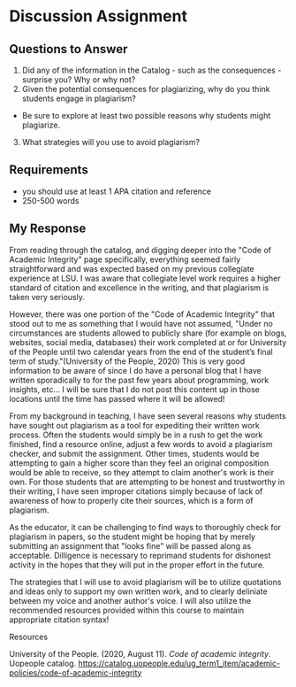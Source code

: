 # Discussion Assignment

## Questions to Answer
1. Did any of the information in the Catalog - such as the consequences - surprise you? Why or why not?
2. Given the potential consequences for plagiarizing, why do you think students engage in plagiarism?
  - Be sure to explore at least two possible reasons why students might plagiarize.
3. What strategies will you use to avoid plagiarism?

## Requirements 
- you should use at least 1 APA citation and reference
- 250-500 words

## My Response

From reading through the catalog, and digging deeper into the "Code of Academic Integrity" page specifically, everything seemed fairly straightforward and was expected based on my previous collegiate experience at LSU. I was aware that collegiate level work requires a higher standard of citation and excellence in the writing, and that plagiarism is taken very seriously.

However, there was one portion of the "Code of Academic Integrity" that stood out to me as something that I would have not assumed, "Under no circumstances are students allowed to publicly share (for example on blogs, websites, social media, databases) their work completed at or for University of the People until two calendar years from the end of the student’s final term of study."(University of the People, 2020) This is very good information to be aware of since I do have a personal blog that I have written sporadically to for the past few years about programming, work insights, etc... I will be sure that I do not post this content up in those locations until the time has passed where it will be allowed!

From my background in teaching, I have seen several reasons why students have sought out plagiarism as a tool for expediting their written work process. Often the students would simply be in a rush to get the work finished, find a resource online, adjust a few words to avoid a plagiarism checker, and submit the assignment. Other times, students would be attempting to gain a higher score than they feel an original composition would be able to receive, so they attempt to claim another's work is their own. For those students that are attempting to be honest and trustworthy in their writing, I have seen improper citations simply because of lack of awareness of how to properly cite their sources, which is a form of plagiarism.

As the educator, it can be challenging to find ways to thoroughly check for plagiarism in papers, so the student might be hoping that by merely submitting an assignment that "looks fine" will be passed along as acceptable. Dilligence is necessary to reprimand students for dishonest activity in the hopes that they will put in the proper effort in the future.

The strategies that I will use to avoid plagiarism will be to utilize quotations and ideas only to support my own written work, and to clearly deliniate between my voice and another author's voice. I will also utilize the recommended resources provided within this course to maintain appropriate citation syntax!

Resources

University of the People. (2020, August 11). *Code of academic integrity*. Uopeople catalog. https://catalog.uopeople.edu/ug_term1_item/academic-policies/code-of-academic-integrity
